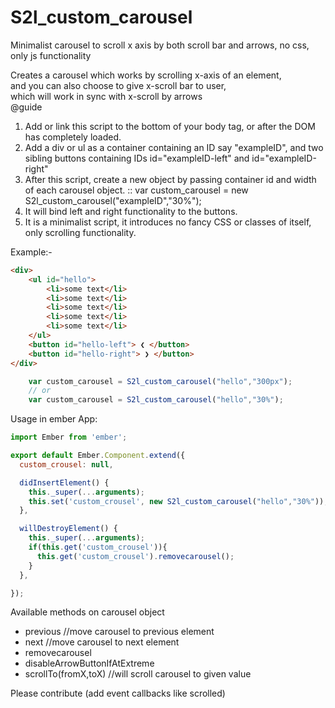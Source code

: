 # S2l_custom_carousel
Minimalist carousel to scroll x axis by both scroll bar and arrows, no css, only js functionality

Creates a carousel which works by scrolling x-axis of an element,                 
  and you can also choose to give x-scroll bar to user,                   
  which will work in sync with x-scroll by arrows                    
@guide                             
  1. Add or link this script to the bottom of your body tag, or after the DOM has
   completely loaded.
  2. Add a div or ul as a container containing an ID say "exampleID",
	and two sibling buttons containing IDs id="exampleID-left" and id="exampleID-right"
  3. After this script, create a new object by passing container id and width of each carousel object.
	:: var custom_carousel = new S2l_custom_carousel("exampleID","30%");
  4. It will bind left and right functionality to the buttons.
  5. It is a minimalist script, it introduces no fancy CSS or classes of itself, only scrolling functionality.
  
  
  Example:-

```html
<div>
	<ul id="hello">
		<li>some text</li>
		<li>some text</li>
		<li>some text</li>
		<li>some text</li>
		<li>some text</li>
	</ul>
	<button id="hello-left"> ❮ </button>
	<button id="hello-right"> ❯ </button>
</div>	
```

```javascript
	var custom_carousel = S2l_custom_carousel("hello","300px");
	// or
	var custom_carousel = S2l_custom_carousel("hello","30%");
```

Usage in ember App:
```javascript
import Ember from 'ember';

export default Ember.Component.extend({
  custom_crousel: null,

  didInsertElement() {
    this._super(...arguments);
    this.set('custom_crousel', new S2l_custom_carousel("hello","30%"));
  },

  willDestroyElement() {
    this._super(...arguments);
    if(this.get('custom_crousel')){
      this.get('custom_crousel').removecarousel();
    }
  },

});
```

Available methods on carousel object
* previous   //move carousel to previous element
* next   //move carousel to next element
* removecarousel
* disableArrowButtonIfAtExtreme
* scrollTo(fromX,toX)  //will scroll carousel to given value
  
 Please contribute (add event callbacks like scrolled)
